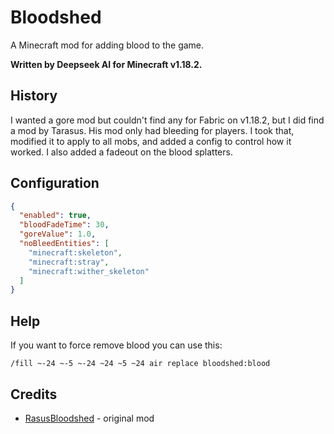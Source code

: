 # Bloodshed

A Minecraft mod for adding blood to the game.

**Written by Deepseek AI for Minecraft v1.18.2.**

## History

I wanted a gore mod but couldn't find any for Fabric on v1.18.2, but I did find a mod by Tarasus.  His mod only had bleeding for players.  I took that, modified it to apply to all mobs, and added a config to control how it worked.  I also added a fadeout on the blood splatters.

## Configuration

```json
{
  "enabled": true,
  "bloodFadeTime": 30,
  "goreValue": 1.0,
  "noBleedEntities": [
    "minecraft:skeleton",
    "minecraft:stray",
    "minecraft:wither_skeleton"
  ]
}
```

## Help

If you want to force remove blood you can use this:

```
/fill ~-24 ~-5 ~-24 ~24 ~5 ~24 air replace bloodshed:blood
```

## Credits

- [RasusBloodshed](https://github.com/TheTarasus/RasusBloodshed) - original mod